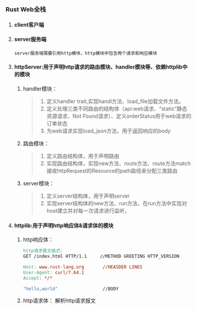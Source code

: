 ### Rust Web全栈
1. #### client客户端

2. #### server服务端
       server服务端需要引用http模块，http模块中包含两个请求和响应模块

3. #### httpServer:用于声明http请求的路由模块、handler模块等、依赖httplib中的模块
   1. handler模块：
      > 1. 定义handler trait,实现handl方法、load_file加载文件方法。
      > 2. 定义处理三类不同路由的结构体（api:web请求、“static”静态资源请求、Not Found请求）、定义orderStatus用于web请求的订单状态
      > 3. 为web请求实现load_json方法，用于返回响应的body
   2. 路由模块：
      > 1. 定义路由结构体，用于声明路由
      > 2. 实现路由结构体，实现new方法、route方法、route方法match接收httpRequest的Resource的path路径来分配三类路由
   3. server模块：
      > 1. 定义server结构体，用于声明server
      > 2. 实现server结构体的new方法、run方法、在run方法中实现对host建立并对每一次请求进行监听，
4. #### httplib:用于声明http响应体&请求体的模块
   1. http响应体：
      ```makefile
      http请求报文格式:
      GET /index.html HTTP/1.1     //METHOD GREETING HTTP_VERSION

      Host: www.rust-lang.org       //HEASDER LINES
      User-Agent: curl/7.64.1
      Accept: */*

      "hello,world"                 //BODY
        ```
   2. http请求体：
      解析http请求报文